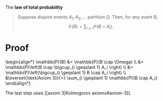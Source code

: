 The **law of total probability**

> Suppose disjoint events $A_1, A_2, \dots$ partition $\Omega$. Then, for any event B, $$\mathbb{P}(B) = \sum_{i \geqslant 1} \mathbb{P}(B \cap A_i).$$

# Proof

\begin{align\*}
\mathbb{P}(B) &= \mathbb{P}(B \cap \Omega) \\\\
&= \mathbb{P}\left(B \cap \bigcup_{i \geqslant 1} A_i \right) \\\\
&= \mathbb{P}\left(\bigcup_{i \geqslant 1} B \cap A_i \right) \\\\
&\overset{\text{Axiom 3}}{=} \sum_{i \geqslant 1} \mathbb{P}(B \cap A_i)
\end{align\*}

The last step uses [[axiom 3|Kolmogorov axioms#axiom-3]].